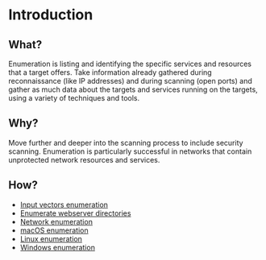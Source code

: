# Introduction

## What?

Enumeration is listing and identifying the specific services and resources that a target offers. Take information 
already gathered during reconnaissance (like IP addresses) and during scanning (open ports) and gather as much data 
about the targets and services running on the targets, using a variety of techniques and tools.

## Why?

Move further and deeper into the scanning process to include security scanning. Enumeration is particularly successful 
in networks that contain unprotected network resources and services.

## How?

* [Input vectors enumeration](input-vectors.md)
* [Enumerate webserver directories](webserver.md)
* [Network enumeration](network.md)
* [macOS enumeration](macos.md)
* [Linux enumeration](linux.md)
* [Windows enumeration](windows.md)

